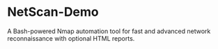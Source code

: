 # NetScan-Demo
A Bash-powered Nmap automation tool for fast and advanced network reconnaissance with optional HTML reports.
